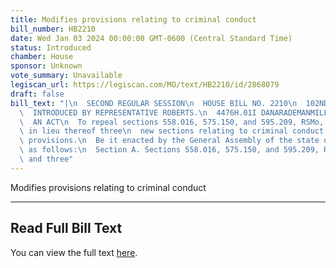 ```yaml
---
title: Modifies provisions relating to criminal conduct
bill_number: HB2210
date: Wed Jan 03 2024 00:00:00 GMT-0600 (Central Standard Time)
status: Introduced
chamber: House
sponsor: Unknown
vote_summary: Unavailable
legiscan_url: https://legiscan.com/MO/text/HB2210/id/2868079
draft: false
bill_text: "|\n  SECOND REGULAR SESSION\n  HOUSE BILL NO. 2210\n  102ND GENERAL ASSEMBLY\n\
  \  INTRODUCED BY REPRESENTATIVE ROBERTS.\n  4476H.01I DANARADEMANMILLER,ChiefClerk\n\
  \  AN ACT\n  To repeal sections 558.016, 575.150, and 595.209, RSMo, and to enact\
  \ in lieu thereof three\n  new sections relating to criminal conduct, with penalty\
  \ provisions.\n  Be it enacted by the General Assembly of the state of Missouri,\
  \ as follows:\n  Section A. Sections 558.016, 575.150, and 595.209, RSMo, are repealed\
  \ and three"
---
```

Modifies provisions relating to criminal conduct

---

## Read Full Bill Text

You can view the full text [here](https://legiscan.com/MO/text/HB2210/id/2868079).
